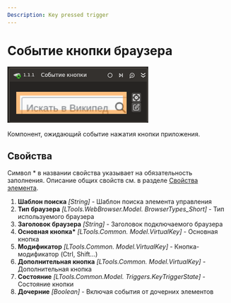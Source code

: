 ```yaml
---
Description: Key pressed trigger
---
```


# Событие кнопки браузера

![](../../../../resources/activities/basic/browser/events/key_pressed_trigger_base.png)

Компонент, ожидающий событие нажатия кнопки приложения.

## Свойства
Символ * в названии свойства указывает на обязательность заполнения. Описание общих свойств см. в разделе [Свойства элемента](https://docs.primo-rpa.ru/primo-rpa/primo-studio/process/elements#svoistva-elementa).

1. **Шаблон поиска** *[String]* - Шаблон поиска элемента управления  
1. **Тип браузера** *[LTools.WebBrowser.Model. BrowserTypes\_Short]* - Тип используемого браузера 
1. **Заголовок браузера** *[String]* - Заголовок подключаемого браузера   
1. **Основная кнопка\*** *[LTools.Common. Model.VirtualKey]* - Основная кнопка
1. **Модификатор** *[LTools.Common. Model.VirtualKey]* - Кнопка-модификатор (Ctrl, Shift...)  
1. **Дополнительная кнопка** *[LTools.Common. Model.VirtualKey]* - Дополнительная кнопка  
1. **Состояние** *[LTools.Common.Model. Triggers.KeyTriggerState]* - Состояние кнопки  
1. **Дочерние** *[Boolean]* - Включая события от дочерних элементов 
